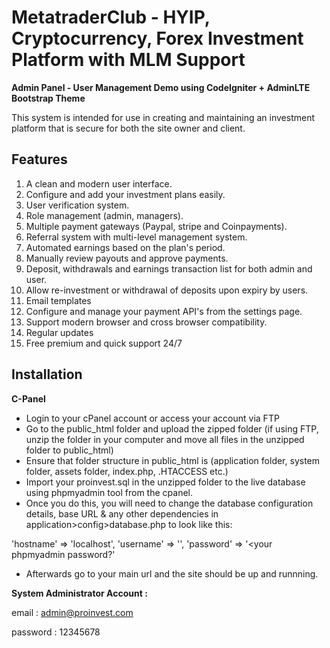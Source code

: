 # MetatraderClub - HYIP, Cryptocurrency, Forex Investment Platform with MLM Support
**Admin Panel - User Management Demo using CodeIgniter + AdminLTE Bootstrap Theme**

This system is intended for use in creating and maintaining an investment platform that is secure for both the
site owner and client. 

## Features
1. A clean and modern user interface.
2. Configure and add your investment plans easily.
3. User verification system.
4. Role management (admin, managers).
5. Multiple payment gateways (Paypal, stripe and Coinpayments).
6. Referral system with multi-level management system.
7. Automated earnings based on the plan's period.
8. Manually review payouts and approve payments.
9. Deposit, withdrawals and earnings transaction list for both admin and user.
10. Allow re-investment or withdrawal of deposits upon expiry by users. 
11. Email templates
12. Configure and manage your payment API's from the settings page.
13. Support modern browser and cross browser compatibility.
14. Regular updates
15. Free premium and quick support 24/7


## Installation

**C-Panel**
- Login to your cPanel account or access your account via FTP
- Go to the public_html folder and upload the zipped folder (if using FTP, unzip the folder in your computer and move all files in the unzipped folder to public_html)
- Ensure that folder structure in public_html is (application folder, system folder, assets folder, index.php, .HTACCESS etc.) 
- Import your proinvest.sql in the unzipped folder to the live database using phpmyadmin tool from the cpanel.
- Once you do this, you will need to change the database configuration details, base URL & any other dependencies in application>config>database.php to look like this:

'hostname' => 'localhost',
'username' => '<Your phpmyadmin username>',
'password' => '<your phpmyadmin password?'

- Afterwards go to your main url and the site should be up and runnning.

**System Administrator Account :**

email : admin@proinvest.com

password : 12345678
